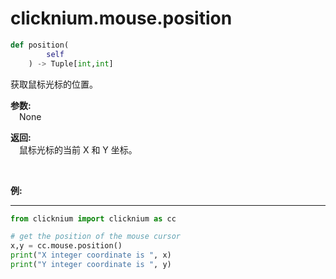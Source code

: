 

# clicknium.mouse.position

```python
def position(
        self
    ) -> Tuple[int,int]
```

获取鼠标光标的位置。

**参数:**  
    &emsp;None
<br/>

**返回:**  
    &emsp;鼠标光标的当前 X 和 Y 坐标。
    
<br/>

**例:**
***
```python
from clicknium import clicknium as cc

# get the position of the mouse cursor
x,y = cc.mouse.position()
print("X integer coordinate is ", x)
print("Y integer coordinate is ", y)
```
